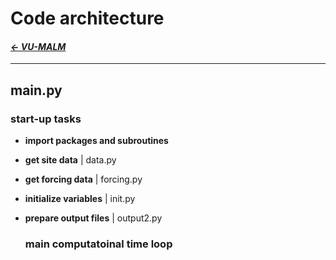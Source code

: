   # Code architecture

#### _[&larr; VU-MALM](vu_malm.md)_

---

## main.py

### start-up tasks

- **import packages and subroutines**

- **get site data** | data.py

- **get forcing data** | forcing.py

- **initialize variables** | init.py

- **prepare output files** | output2.py

  ### main computatoinal time loop
